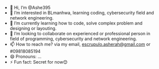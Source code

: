 - 👋 Hi, I’m @Ashe395
- 👀 I’m interested in BLmanhwa, learning coding, cybersecurity field and network engineering.
- 🌱 I’m currently learning how to code, solve complex problem and designing or layouting.
- 💞️ I’m looking to collaborate on experienced or professional person in field of programming, cybersecurity and network engineering.
- 📫 How to reach me? via my email, escrupulo.asherah@gmail.com or #09818085194
- 😄 Pronouns: ...
- ⚡ Fun fact: Secret for now😊

<!---
Ashe395/Ashe395 is a ✨ special ✨ repository because its `README.md` (this file) appears on your GitHub profile.
You can click the Preview link to take a look at your changes.
--->
